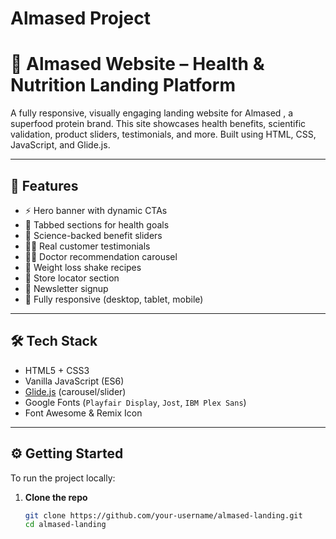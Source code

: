 ﻿# Almased Project
# 🌿 Almased Website – Health & Nutrition Landing Platform

A fully responsive, visually engaging landing website for Almased , a superfood protein brand. This site showcases health benefits, scientific validation, product sliders, testimonials, and more. Built using HTML, CSS, JavaScript, and Glide.js.

---

## 📌 Features

- ⚡ Hero banner with dynamic CTAs
- 🎯 Tabbed sections for health goals
- 🧬 Science-backed benefit sliders
- 🧍‍♀️ Real customer testimonials
- 🧑‍⚕️ Doctor recommendation carousel
- 🥤 Weight loss shake recipes
- 🏬 Store locator section
- 📰 Newsletter signup
- 📱 Fully responsive (desktop, tablet, mobile)

---

## 🛠️ Tech Stack

- HTML5 + CSS3
- Vanilla JavaScript (ES6)
- [Glide.js](https://glidejs.com/) (carousel/slider)
- Google Fonts (`Playfair Display`, `Jost`, `IBM Plex Sans`)
- Font Awesome & Remix Icon


---

## ⚙️ Getting Started

To run the project locally:

1. **Clone the repo**
   ```bash
   git clone https://github.com/your-username/almased-landing.git
   cd almased-landing


